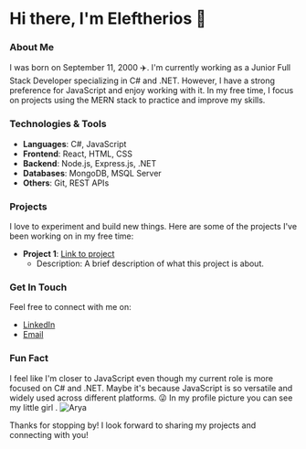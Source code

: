# Hi there, I'm Eleftherios 👋

### About Me
I was born on September 11, 2000 ✈️. I'm currently working as a Junior Full Stack Developer specializing in C# and .NET. However, I have a strong preference for JavaScript and enjoy working with it. 
In my free time, I focus on projects using the MERN stack to practice and improve my skills.

### Technologies & Tools
- **Languages**: C#, JavaScript
- **Frontend**: React, HTML, CSS
- **Backend**: Node.js, Express.js, .NET
- **Databases**: MongoDB, MSQL Server
- **Others**: Git, REST APIs

### Projects
I love to experiment and build new things. Here are some of the projects I've been working on in my free time:
- **Project 1**: [Link to project](#)
  - Description: A brief description of what this project is about.

### Get In Touch
Feel free to connect with me on:
- [LinkedIn](https://www.linkedin.com/in/eleftherios-tsountanis-09a91a2ba/)
- [Email](mailto:lefteristsountanis@yahoo.gr)

### Fun Fact
I feel like I'm closer to JavaScript even though my current role is more focused on C# and .NET. Maybe it's because JavaScript is so versatile and widely used across different platforms. 😜
In my profile picture you can see my little girl .   ![Arya](https://github.com/ETsountanis/Image/blob/main/448932694_3057742201033908_4494615982010567565_n.jpg)
 
Thanks for stopping by! I look forward to sharing my projects and connecting with you!
